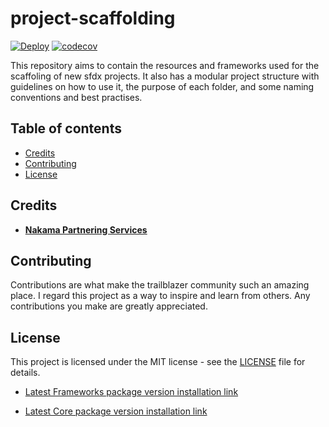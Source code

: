 # project-scaffolding

[![Deploy](https://github.com/Nakama-Partnering-Services/project-scaffolding/actions/workflows/deploy.yaml/badge.svg)](https://github.com/Nakama-Partnering-Services/project-scaffolding/actions/workflows/deploy.yaml)
[![codecov](https://codecov.io/gh/jdkgabri/sfdx-actions-demo/branch/code-checks-action/graph/badge.svg)](https://codecov.io/gh/jdkgabri/project-scaffolding)

This repository aims to contain the resources and frameworks used for the scaffoling of new sfdx projects. It also has a modular project structure with guidelines on how to use it, the purpose of each folder, and some naming conventions and best practises.

## Table of contents

-   [Credits](#credits)
-   [Contributing](#contributing)
-   [License](#license)

## Credits

-   [**Nakama Partnering Services**](https://github.com/Nakama-Partnering-Services)

## Contributing

Contributions are what make the trailblazer community such an amazing place. I regard this project as a way to inspire and learn from others. Any contributions you make are greatly appreciated.

## License

This project is licensed under the MIT license - see the [LICENSE](/LICENSE) file for details.

-   [Latest Frameworks package version installation link](https://login.salesforce.com/packaging/installPackage.apexp?p0=04t7Q000000cFXmQAM)

-   [Latest Core package version installation link](https://login.salesforce.com/packaging/installPackage.apexp?p0=04t7Q000000cFXrQAM)
